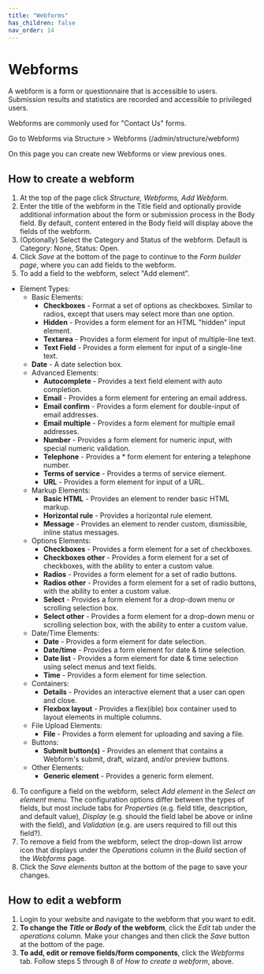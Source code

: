```yaml
---
title: "Webforms"
has_children: false
nav_order: 14
---
```


# Webforms

A webform is a form or questionnaire that is accessible to users. Submission results and statistics are recorded and accessible to privileged users.

Webforms are commonly used for "Contact Us" forms.

Go to Webforms via Structure > Webforms (/admin/structure/webform)

On this page you can create new Webforms or view previous ones.

## How to create a webform

1. At the top of the page click *Structure, Webforms, Add Webform.* 
2. Enter the title of the webform in the Title field and optionally provide additional information about the form or submission process in the Body field. By default, content entered in the Body field will display above the fields of the webform.
3. (Optionally) Select the Category and Status of the webform. Default is Category: None, Status: Open.
4. Click *Save* at the bottom of the page to continue to the *Form builder page*, where you can add fields to the webform.
5. To add a field to the webform, select "Add element".
- Element Types:
  - Basic Elements:
    - **Checkboxes** - Format a set of options as checkboxes. Similar to radios, except that users may select more than one option.
    - **Hidden** - Provides a form element for an HTML "hidden" input element.
    - **Textarea** - Provides a form element for input of multiple-line text.
    - **Text Field** - Provides a form element for input of a single-line text.
   - **Date** - A date selection box.
  - Advanced Elements:
    - **Autocomplete** - Provides a text field element with auto completion.
    - **Email** - Provides a form element for entering an email address.
    - **Email confirm** - Provides a form element for double-input of email addresses.
    - **Email multiple** - Provides a form element for multiple email addresses.
    - **Number** - Provides a form element for numeric input, with special numeric validation.
    - **Telephone** - Provides a * form element for entering a telephone number.
    - **Terms of service** - Provides a terms of service element.
    - **URL** - Provides a form element for input of a URL.
  - Markup Elements:
    - **Basic HTML** - Provides an element to render basic HTML markup.
    - **Horizontal rule** - Provides a horizontal rule element.
    - **Message** - Provides an element to render custom, dismissible, inline status messages.
  - Options Elements:
    - **Checkboxes** - Provides a form element for a set of checkboxes.
    - **Checkboxes other** - Provides a form element for a set of checkboxes, with the ability to enter a custom value.
    - **Radios** - Provides a form element for a set of radio buttons.
    - **Radios other** - Provides a form element for a set of radio buttons, with the ability to enter a custom value.
    - **Select** - Provides a form element for a drop-down menu or scrolling selection box.
    - **Select other** - Provides a form element for a drop-down menu or scrolling selection box, with the ability to enter a custom value.
  - Date/Time Elements:
    - **Date** - Provides a form element for date selection.
    - **Date/time** - Provides a form element for date & time selection.
    - **Date list** - Provides a form element for date & time selection using select menus and text fields.
    - **Time** - Provides a form element for time selection.
  - Containers:
    - **Details** - Provides an interactive element that a user can open and close.
    - **Flexbox layout** - Provides a flex(ible) box container used to layout elements in multiple columns.
  - File Upload Elements:
    - **File** - Provides a form element for uploading and saving a file.
  - Buttons:
    - **Submit button(s)** - Provides an element that contains a Webform's submit, draft, wizard, and/or preview buttons.
  - Other Elements:
    - **Generic element** - Provides a generic form element.
6. To configure a field on the webform, select *Add element* in the *Select an element* menu. The configuration options differ between the types of fields, but most include tabs for *Properties* (e.g. field title, description, and default value), *Display* (e.g. should the field label be above or inline with the field), and *Validation* (e.g. are users required to fill out this field?).
7. To remove a field from the webform, select the drop-down list arrow icon that displays under the *Operations* column in the *Build* section of the *Webforms* page.
8. Click the *Save elements* button at the bottom of the page to save your changes.

## How to edit a webform

1. Login to your website and navigate to the webform that you want to edit.
2. **To change the *Title* or *Body* of the webform**, click the *Edit* tab under the *operations* column. Make your changes and then click the *Save* button at the bottom of the page.
3. **To add, edit or remove fields/form components**, click the *Webforms* tab. Follow steps 5 through 8 of *How to create a webform*, above.








